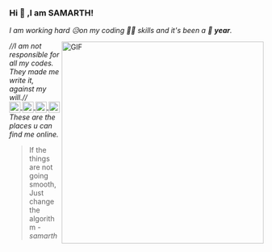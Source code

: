 ### Hi 👋 ,I am SAMARTH!
*I am working hard 😥on my coding 👨‍💻 skills and it's been a 🥰 **year**.*


<img align="right" alt="GIF" width="400px" src="https://i1.wp.com/media1.giphy.com/media/BemKqR9RDK4V2/giphy.gif" />

*//I am not responsible for all my codes.*
<br/>
*They made me write it, against my will.//*
<br/>
<a href="https://www.instagram.com/heyitsamarth">
  <img align="center" alt="samarth's instagram" width="22px" src="https://cdn.jsdelivr.net/npm/simple-icons@v3/icons/instagram.svg" />
</a>
<a href="https://www.hackerrank.com/heyitSamarth?hr_r=1">
  <img align="center" alt="Hacker rank" width="22px" src="https://upload.wikimedia.org/wikipedia/commons/thumb/4/40/HackerRank_Icon-1000px.png/220px-HackerRank_Icon-1000px.png" />
</a>
<a href="https://www.codechef.com/users/samarthdubey49">
  <img align="center" alt="Code chef " width="22px" src="https://avatars1.githubusercontent.com/u/11960354?s=460&u=a77c97db3237e61ac0548a9d887f35c74c7e595e&v=4" />
</a>
<a href="https://auth.geeksforgeeks.org/user/samarthdubey49/practice/">
  <img align="center" alt="Code chef " width="22px" src="https://www.geeksforgeeks.org/wp-content/uploads/gfg_200X200-1.png" />
</a>
<br/>
*These are the places u can find me online.*
<br/>

> If the things are not going smooth,
> Just change the algorithm
*-samarth*

